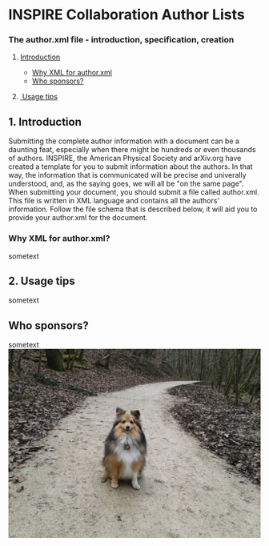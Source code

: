# INSPIRE Collaboration Author Lists
### The author.xml file - introduction, specification, creation
1. [Introduction](#introduction)
    + [Why XML for author.xml](#whyxml)
    - [Who sponsors?](#sponsors)

3. [ Usage tips](#usage)

<a name="introduction"></a>
## 1. Introduction
Submitting the complete author information with a document can be a daunting feat, especially when there might be hundreds or even thousands of authors. INSPIRE, the American Physical Society and arXiv.org have created a template for you to submit information about the authors. In that way, the information that is communicated will be precise and univerally understood, and, as the saying goes, we will all be "on the same page". 
When submitting your document, you should submit a file called author.xml. This file is written in XML language and contains all the authors' information. Follow the file schema that is described below, it will aid you to provide your author.xml for the document.

<a name="whyxml"></a>
### Why XML for author.xml?
sometext

<a name="usage"></a>
## 2. Usage tips
sometext



<a name="sponsors"></a>
## Who sponsors?
sometext
![image](images/Angus-Satigny.jpg)
